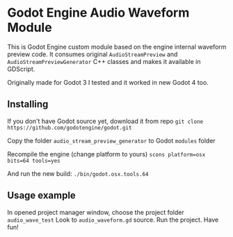 # Godot Engine Audio Waveform Module

This is Godot Engine custom module based on the engine internal waveform preview code.
It consumes original `AudioStreamPreview` and `AudioStreamPreviewGenerator` C++ classes and makes it available in GDScript.

Originally made for Godot 3
I tested and it worked in new Godot 4 too.

## Installing

If you don't have Godot source yet, download it from repo
`git clone https://github.com/godotengine/godot.git`

Copy the folder `audio_stream_preview_generator` to Godot `modules` folder

Recompile the engine (change platform to yours)
`scons platform=osx bits=64 tools=yes`

And run the new build:
`./bin/godot.osx.tools.64 `

## Usage example

In opened project manager window, choose the project folder `audio_wave_test`
Look to `audio_waveform.gd` source.
Run the project.
Have fun!

